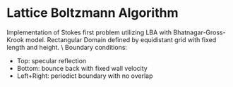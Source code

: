 # Lattice Boltzmann Algorithm 
Implementation of Stokes first problem utilizing LBA with Bhatnagar-Gross-Krook model.
Rectangular Domain defined by equidistant grid with fixed length and height.
\\
Boundary conditions:
  - Top: specular reflection
  - Bottom: bounce back with fixed wall velocity
  - Left+Right: periodict boundary with no overlap
